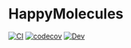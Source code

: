 # HappyMolecules

[![CI](https://github.com/CodingThrust/HappyMolecules.jl/actions/workflows/ci.yml/badge.svg)](https://github.com/CodingThrust/HappyMolecules.jl/actions/workflows/ci.yml)
[![codecov](https://codecov.io/gh/CodingThrust/HappyMolecules.jl/branch/main/graph/badge.svg?token=PHXRKNRSCV)](https://codecov.io/gh/CodingThrust/HappyMolecules.jl)
[![Dev](https://img.shields.io/badge/docs-dev-blue.svg)](https://codingthrust.github.io/HappyMolecules.jl/build)
